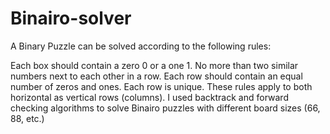 # Binairo-solver
A Binary Puzzle can be solved according to the following rules:

Each box should contain a zero 0 or a one 1.
No more than two similar numbers next to each other in a row.
Each row should contain an equal number of zeros and ones.
Each row is unique. These rules apply to both horizontal as vertical rows (columns).
I used backtrack and forward checking algorithms to solve Binairo puzzles with different board sizes (66, 88, etc.)

